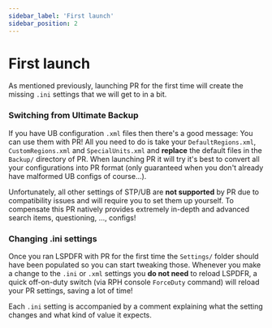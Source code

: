 ```yaml
---
sidebar_label: 'First launch'
sidebar_position: 2
---
```


# First launch

As mentioned previously, launching PR for the first time will create the missing `.ini` settings
that we will get to in a bit.

### Switching from Ultimate Backup

If you have UB configuration `.xml` files then there's a good message: You can use them with
PR! All you need to do is take your `DefaultRegions.xml`, `CustomRegions.xml` and `SpecialUnits.xml`
and **replace** the default files in the `Backup/` directory of PR. When launching PR it will try
it's best to convert all your configurations into PR format (only guaranteed when you don't 
already have malformed UB configs of course...).

Unfortunately, all other settings of STP/UB are **not supported** by PR due to compatibility
issues and will require you to set them up yourself. To compensate this PR natively provides
extremely in-depth and advanced search items, questioning, ..., configs!

### Changing .ini settings

Once you ran LSPDFR with PR for the first time the `Settings/` folder should have been populated
so you can start tweaking those. Whenever you make a change to the `.ini` or `.xml` settings
you **do not need** to reload LSPDFR, a quick off-on-duty switch (via RPH console `ForceDuty` command)
will reload your PR settings, saving a lot of time!

Each `.ini` setting is accompanied by a comment explaining what the setting changes and what
kind of value it expects.